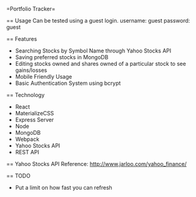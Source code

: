=Portfolio Tracker=

== Usage
Can be tested using a guest login.
username: guest
password: guest

== Features
* Searching Stocks by Symbol Name through Yahoo Stocks API
* Saving preferred stocks in MongoDB 
* Editing stocks owned and shares owned of a particular stock to see gains/losses
* Mobile Friendly Usage
* Basic Authentication System using bcrypt

== Technology
* React
* MaterializeCSS
* Express Server
* Node
* MongoDB
* Webpack
* Yahoo Stocks API
* REST API

== Yahoo Stocks API
Reference: http://www.jarloo.com/yahoo_finance/

== TODO 

* Put a limit on how fast you can refresh